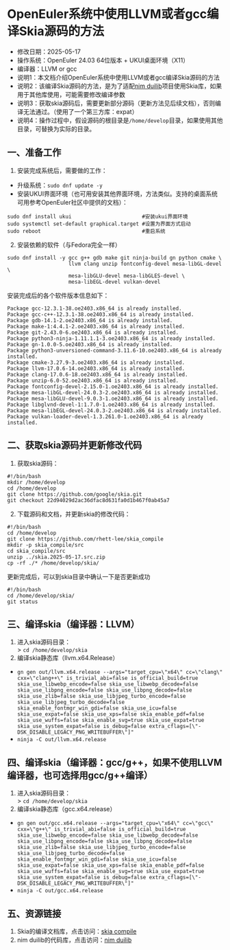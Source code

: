 # OpenEuler系统中使用LLVM或者gcc编译Skia源码的方法 - 修改日期：2025-05-17 - 操作系统：OpenEuler 24.03 64位版本 + UKUI桌面环境（X11） - 编译器：LLVM or gcc - 说明1：本文档介绍OpenEuler系统中使用LLVM或者gcc编译Skia源码的方法 - 说明2：该编译Skia源码的方法，是为了适配[nim duilib](https://github.com/rhett-lee/nim_duilib)项目使用Skia库，如果用于其他库使用，可能需要修改编译参数 - 说明3：获取skia源码后，需要更新部分源码（更新方法见后续文档），否则编译无法通过。（使用了一个第三方库：expat） - 说明4：操作过程中，假设源码的根目录是`/home/develop`目录，如果使用其他目录，可替换为实际的目录。## 一、准备工作1. 安装完成系统后，需要做的工作：    - 升级系统：`sudo dnf update -y`    - 安装UKUI界面环境（也可用安装其他界面环境，方法类似。支持的桌面系统可用参考OpenEuler社区中提供的文档）：    ```sudo dnf install ukui                       #安装ukui界面环境sudo systemctl set-default graphical.target #设置为界面方式启动  sudo reboot                                 #重启系统```2. 安装依赖的软件（与Fedora完全一样）```sudo dnf install -y gcc g++ gdb make git ninja-build gn python cmake \                    llvm clang unzip fontconfig-devel mesa-libGL-devel \                    mesa-libGLU-devel mesa-libGLES-devel \                    mesa-libEGL-devel vulkan-devel ```安装完成后的各个软件版本信息如下：```Package gcc-12.3.1-38.oe2403.x86_64 is already installed.Package gcc-c++-12.3.1-38.oe2403.x86_64 is already installed.Package gdb-14.1-2.oe2403.x86_64 is already installed.Package make-1:4.4.1-2.oe2403.x86_64 is already installed.Package git-2.43.0-6.oe2403.x86_64 is already installed.Package python3-ninja-1.11.1.1-3.oe2403.x86_64 is already installed.Package gn-1.0.0-5.oe2403.x86_64 is already installed.Package python3-unversioned-command-3.11.6-10.oe2403.x86_64 is already installed.Package cmake-3.27.9-3.oe2403.x86_64 is already installed.Package llvm-17.0.6-14.oe2403.x86_64 is already installed.Package clang-17.0.6-18.oe2403.x86_64 is already installed.Package unzip-6.0-52.oe2403.x86_64 is already installed.Package fontconfig-devel-2.15.0-1.oe2403.x86_64 is already installed.Package mesa-libGL-devel-24.0.3-2.oe2403.x86_64 is already installed.Package mesa-libGLU-devel-9.0.3-1.oe2403.x86_64 is already installed.Package libglvnd-devel-1:1.7.0-1.oe2403.x86_64 is already installed.Package mesa-libEGL-devel-24.0.3-2.oe2403.x86_64 is already installed.Package vulkan-loader-devel-1.3.261.0-1.oe2403.x86_64 is already installed.```## 二、获取skia源码并更新修改代码1. 获取skia源码：    ```#!/bin/bashmkdir /home/develop  cd /home/developgit clone https://github.com/google/skia.gitgit checkout 22d94029d2ac36dfac8d631fa0d1b467f0ab45a7```2. 下载源码和文档，并更新skia的修改代码：    ```#!/bin/bashcd /home/developgit clone https://github.com/rhett-lee/skia_compilemkdir -p skia_compile/srccd skia_compile/srcunzip ../skia.2025-05-17.src.zipcp -rf ./* /home/develop/skia/``` 更新完成后，可以到skia目录中确认一下是否更新成功```#!/bin/bashcd /home/develop/skia/git status``` ## 三、编译skia（编译器：LLVM）1. 进入skia源码目录：    \> `cd /home/develop/skia`2. 编译skia静态库（llvm.x64.Release） - `gn gen out/llvm.x64.release --args="target_cpu=\"x64\" cc=\"clang\" cxx=\"clang++\" is_trivial_abi=false is_official_build=true skia_use_libwebp_encode=false skia_use_libwebp_decode=false skia_use_libpng_encode=false skia_use_libpng_decode=false skia_use_zlib=false skia_use_libjpeg_turbo_encode=false skia_use_libjpeg_turbo_decode=false skia_enable_fontmgr_win_gdi=false skia_use_icu=false skia_use_expat=false skia_use_xps=false skia_enable_pdf=false skia_use_wuffs=false skia_enable_svg=true skia_use_expat=true skia_use_system_expat=false is_debug=false extra_cflags=[\"-DSK_DISABLE_LEGACY_PNG_WRITEBUFFER\"]"`     - `ninja -C out/llvm.x64.release` ## 四、编译skia（编译器：gcc/g++，如果不使用LLVM编译器，也可选择用gcc/g++编译）1. 进入skia源码目录：    \> `cd /home/develop/skia`2. 编译skia静态库（gcc.x64.release） - `gn gen out/gcc.x64.release --args="target_cpu=\"x64\" cc=\"gcc\" cxx=\"g++\" is_trivial_abi=false is_official_build=true skia_use_libwebp_encode=false skia_use_libwebp_decode=false skia_use_libpng_encode=false skia_use_libpng_decode=false skia_use_zlib=false skia_use_libjpeg_turbo_encode=false skia_use_libjpeg_turbo_decode=false skia_enable_fontmgr_win_gdi=false skia_use_icu=false skia_use_expat=false skia_use_xps=false skia_enable_pdf=false skia_use_wuffs=false skia_enable_svg=true skia_use_expat=true skia_use_system_expat=false is_debug=false extra_cflags=[\"-DSK_DISABLE_LEGACY_PNG_WRITEBUFFER\"]"`     - `ninja -C out/gcc.x64.release`## 五、资源链接1. Skia的编译文档库，点击访问：[skia compile](https://github.com/rhett-lee/skia_compile) 2. nim duilib的代码库，点击访问：[nim duilib](https://github.com/rhett-lee/nim_duilib) 